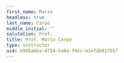 ```yaml
---
first_name: Mario
headless: true
last_name: Carpo
middle_initial: ''
salutation: Prof.
title: Prof. Mario Carpo
type: instructor
uid: e905abba-d754-5a8a-f4ec-e1e7db917557
---
```

